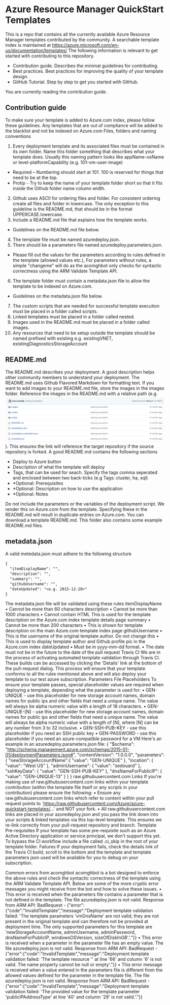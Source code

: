 # Azure Resource Manager QuickStart Templates

This is a repo that contains all the currently available Azure Resource Manager templates contributed by the community. A searchable template index is maintained at https://azure.microsoft.com/en-us/documentation/templates/
The following information is relevant to get started with contributing to this repository.

+	Contribution guide. Describes the minimal guidelines for contributing.
+	Best practices. Best practices for improving the quality of your template design.
+	GitHub Tutorial. Step by step to get you started with GitHub.

You are currently reading the contribution guide.

## Contribution guide

To make sure your template is added to Azure.com index, please follow these guidelines. Any templates that are out of compliance will be added to the blacklist and not be indexed on Azure.com
Files, folders and naming conventions

1.	Every deployment template and its associated files must be contained in its own folder. Name this folder something that describes what your template does. Usually this naming pattern looks like appName-osName or level-platformCapability (e.g. 101-vm-user-image) 
 +	Required – Numbering should start at 101. 100 is reserved for things that need to be at the top.
 +	Protip - Try to keep the name of your template folder short so that it fits inside the Github folder name column width.
2.	Github uses ASCII for ordering files and folder. For consistent ordering create all files and folder in lowercase. The only exception to this guideline is the README.md, that should be in the format UPPERCASE.lowercase.
3.	Include a README.md file that explains how the template works. 
 + Guidelines on the README.md file below.
4.	The template file must be named azuredeploy.json.
5.	There should be a parameters file named azuredeploy.parameters.json. 
 + Please fill out the values for the parameters according to rules defined in the template (allowed values etc.), For parameters without rules, a simple "changeme" will do as the acomghbot only checks for syntactic correctness using the ARM Validate Template API.
6.	The template folder must contain a metadata.json file to allow the template to be indexed on Azure.com. 
 + Guidelines on the metadata.json file below.
7.	The custom scripts that are needed for successful template execution must be placed in a folder called scripts.
8.	Linked templates must be placed in a folder called nested.
9.	Images used in the README.md must be placed in a folder called images. 
10.	Any resources that need to be setup outside the template should be named prefixed with existing e.g. existingVNET, existingDiagnosticsStorageAccount
 
## README.md

The README.md describes your deployment. A good description helps other community members to understand your deployment. The README.md uses Github Flavored Markdown for formatting text. If you want to add images to your README.md file, store the images in the images folder. Reference the images in the README.md with a relative path (e.g. ![alt text](images/namingConvention.png "Files, folders and naming conventions")). This ensures the link will reference the target repository if the source repository is forked. A good README.md contains the following sections

+	Deploy to Azure button
+	Description of what the template will deploy
+	Tags, that can be used for seach. Specify the tags comma seperated and enclosed between two back-ticks (e.g Tags: cluster, ha, sql)
+	*Optional: Prerequisites
+	*Optional: Description on how to use the application
+	*Optional: Notes

Do not include the parameters or the variables of the deployment script. We render this on Azure.com from the template. Specifying these in the README.md will result in duplicate entries on Azure.com.
You can download a template README.md. This folder also contains some example README.md files.

## metadata.json

A valid metedata.json must adhere to the following structure

```
{
  "itemDisplayName": "",
  "description": "",
  "summary": "",
  "githubUsername": "",
  "dateUpdated": "<e.g. 2015-12-20>"
}
```

The metadata.json file will be validated using these rules
itemDisplayName
•	Cannot be more than 60 characters
description
•	Cannot be more than 1000 characters
•	Cannot contain HTML This is used for the template description on the Azure.com index template details page
summary
•	Cannot be more than 200 characters
•	This is shown for template description on the main Azure.com template index page
githubUsername
•	This is the username of the original template author. Do not change this
•	This is used to display template author and Github profile pic in the Azure.com index
dateUpdated
•	Must be in yyyy-mm-dd format.
•	The date must not be in the future to the date of the pull request
Travis CI
We are in the process of activating automated template validation through Travis CI. These builds can be accessed by clicking the 'Details' link at the bottom of the pull-request dialog. This process will ensure that your template conforms to all the rules mentioned above and will also deploy your template to our test azure subscription.
Parameters File Placeholders
To ensure your template passes, special placeholder values are required when deploying a template, depending what the parameter is used for:
•	GEN-UNIQUE - use this placeholder for new storage account names, domain names for public ips and other fields that need a unique name. The value will always be alpha numeric value with a length of 18 characters.
•	GEN-UNIQUE-[N] - use this placeholder for new storage account names, domain names for public ips and other fields that need a unique name. The value will always be alpha numeric value with a length of [N], where [N] can be any number from 3 to 32 inclusive.
•	GEN-SSH-PUB-KEY - use this placeholder if you need an SSH public key
•	GEN-PASSWORD - use this placeholder if you need an azure-compatible password for a VM
Here's an example in an azuredeploy.parameters.json file:
{
  "$schema": "http://schema.management.azure.com/schemas/2015-01-01/deploymentParameters.json#",
  "contentVersion": "1.0.0.0",
  "parameters": {
    "newStorageAccountName":{
      "value": "GEN-UNIQUE"
    },
    "location": {
      "value": "West US"
    },
    "adminUsername": {
      "value": "sedouard"
    },
    "sshKeyData": {
      "value": "GEN-SSH-PUB-KEY"
    },
    "dnsNameForPublicIP": {
      "value": "GEN-UNIQUE-13"
    }
  }
}
raw.githubusercontent.com Links
If you're making use of raw.githubusercontent.com links within your template contribution (within the template file itself or any scripts in your contribution) please ensure the following:
•	Ensure any raw.githubusercontent.com links which refer to content within your pull request points to `https://raw.githubusercontent.com/Azure/azure-quickstart-templates/...' and NOT your fork.
•	All raw.githubusercontent.com links are placed in your azuredeploy.json and you pass the link down into your scripts & linked templates via this top-level template. This ensures we re-link correctly from your pull-request repository and branch.
Template Pre-requisites
If your template has some pre-requisite such as an Azure Active Directory application or service principal, we don't support this yet. To bypass the CI workflow include a file called .ci_skip in the root of your template folder.
Failures
If your deployment fails, check the details link of the Travis CI build, scroll to the bottom and the template and template parameters json used will be available for you to debug on your subscription.

Common errors from acomghbot
acomghbot is a bot designed to enforce the above rules and check the syntactic correctness of the template using the ARM Validate Template API. Below are some of the more cryptic error messages you might receive from the bot and how to solve these issues.
•	This error is received when the parameters file contains a parameter that is not defined in the template.
The file azuredeploy.json is not valid. Response from ARM API: BadRequest - {"error":{"code":"InvalidTemplate","message":"Deployment template validation failed: 'The template parameters 'vmDnsName' are not valid; they are not present in the original template and can therefore not be provided at deployment time. The only supported parameters for this template are 'newStorageAccountName, adminUsername, adminPassword, dnsNameForPublicIP, windowsOSVersion, sizeOfDiskInGB'.'."}}
•	This error is received when a parameter in the parameter file has an empty value.
The file azuredeploy.json is not valid. Response from ARM API: BadRequest - {"error":{"code":"InvalidTemplate","message":"Deployment template validation failed: 'The template resource '' at line '66' and column '6' is not valid. The name property cannot be null or empty'."}}
•	This error message is received when a value entered in the parameters file is different from the allowed values defined for the parameter in the template file.
The file azuredeploy.json is not valid. Response from ARM API: BadRequest - {"error":{"code":"InvalidTemplate","message":"Deployment template validation failed: 'The provided value for the template parameter 'publicIPAddressType' at line '40' and column '29' is not valid.'."}}

